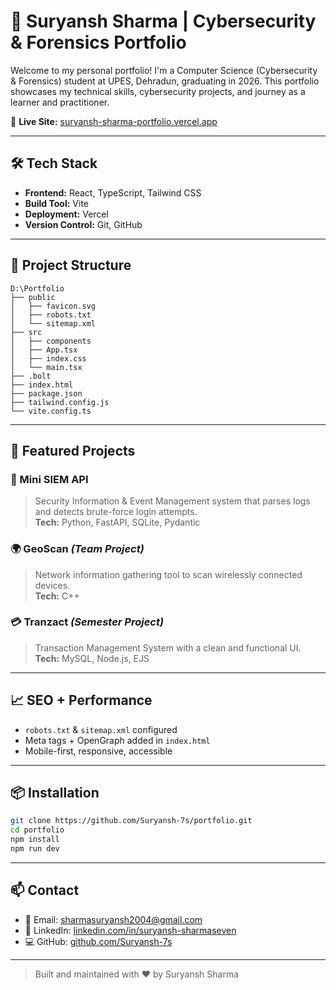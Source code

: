 # 🚀 Suryansh Sharma | Cybersecurity & Forensics Portfolio

Welcome to my personal portfolio! I'm a Computer Science (Cybersecurity & Forensics) student at UPES, Dehradun, graduating in 2026. This portfolio showcases my technical skills, cybersecurity projects, and journey as a learner and practitioner.

🔗 **Live Site:** [suryansh-sharma-portfolio.vercel.app](https://suryansh-sharma-portfolio.vercel.app)

---

## 🛠️ Tech Stack

- **Frontend:** React, TypeScript, Tailwind CSS
- **Build Tool:** Vite
- **Deployment:** Vercel
- **Version Control:** Git, GitHub

---

## 📁 Project Structure

```
D:\Portfolio
├── public
│   ├── favicon.svg
│   ├── robots.txt
│   └── sitemap.xml
├── src
│   ├── components
│   ├── App.tsx
│   ├── index.css
│   └── main.tsx
├── .bolt
├── index.html
├── package.json
├── tailwind.config.js
└── vite.config.ts
```

---

## 🚧 Featured Projects

### 🔐 Mini SIEM API
> Security Information & Event Management system that parses logs and detects brute-force login attempts.  
**Tech:** Python, FastAPI, SQLite, Pydantic

### 🌍 GeoScan *(Team Project)*
> Network information gathering tool to scan wirelessly connected devices.  
**Tech:** C++

### 💳 Tranzact *(Semester Project)*
> Transaction Management System with a clean and functional UI.  
**Tech:** MySQL, Node.js, EJS

---

## 📈 SEO + Performance

- `robots.txt` & `sitemap.xml` configured
- Meta tags + OpenGraph added in `index.html`
- Mobile-first, responsive, accessible

---

## 📦 Installation

```bash
git clone https://github.com/Suryansh-7s/portfolio.git
cd portfolio
npm install
npm run dev
```

---

## 📫 Contact

- 📧 Email: sharmasuryansh2004@gmail.com  
- 💼 LinkedIn: [linkedin.com/in/suryansh-sharmaseven](https://linkedin.com/in/suryansh-sharmaseven)  
- 💻 GitHub: [github.com/Suryansh-7s](https://github.com/Suryansh-7s)

---

> Built and maintained with ❤️ by Suryansh Sharma

